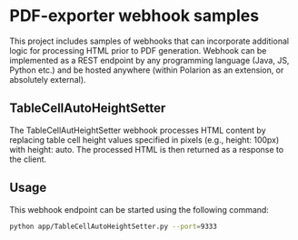 # PDF-exporter webhook samples

This project includes samples of webhooks that can incorporate additional logic for processing HTML prior to PDF generation.
Webhook can be implemented as a REST endpoint by any programming language (Java, JS, Python etc.) and be hosted anywhere (within Polarion as an extension, or absolutely external).

## TableCellAutoHeightSetter

The TableCellAutHeightSetter webhook processes HTML content by replacing table cell height values specified in pixels (e.g., height: 100px) with height: auto. The processed HTML is then returned as a response to the client.

## Usage
This webhook endpoint can be started using the following command:
```bash
python app/TableCellAutoHeightSetter.py --port=9333
```




